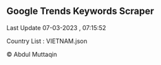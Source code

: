 

## Google Trends Keywords Scraper 
 
Last Update 07-03-2023 , 07:15:52

Country List :
VIETNAM.json



© Abdul Muttaqin 
